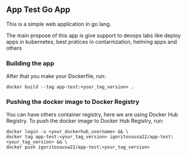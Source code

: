 ## App Test Go App

This is a simple web application in go lang.

The main propose of this app is give support to devops  labs like deploy apps in kubernetes, best pratices in contarnization, helming apps and others

### Building the app
After that you make your Dockerfile, run:

```console
docker build --tag app-test:<your_tag_version> .
```

### Pushing the docker image to Docker Registry

You can have others container registry, here we are using Docker Hub Registry. To push the docker image to Docker Hub Registry, run:

```console
docker login -u <your_dockerhub_username> && \
docker tag app-test:<your_tag_version> igoritosousa22/app-test:<your_tag_version> && \
docker push igoritosousa22/app-test:<your_tag_version>
```
